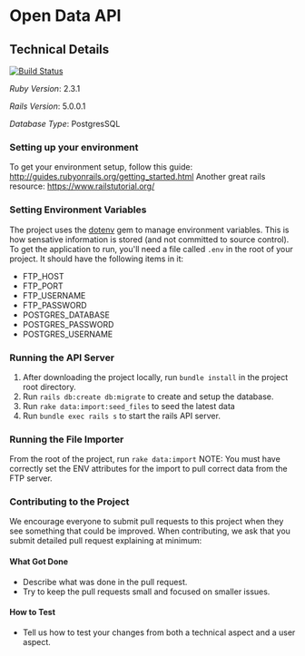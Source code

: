# Open Data API

## Technical Details
[![Build Status](https://travis-ci.org/hacknakron/open-data-api.svg?branch=master)](https://travis-ci.org/hacknakron/open-data-api)

*Ruby Version*: 2.3.1

*Rails Version*: 5.0.0.1

*Database Type*: PostgresSQL

### Setting up your environment
To get your environment setup, follow this guide: http://guides.rubyonrails.org/getting_started.html
Another great rails resource: https://www.railstutorial.org/

### Setting Environment Variables
The project uses the [dotenv](https://github.com/bkeepers/dotenv) gem to manage environment variables. This is how sensative information is stored (and not committed to source control). To get the application to run, you'll need a file called `.env` in the root of your project. It should have the following items in it:

- FTP_HOST
- FTP_PORT
- FTP_USERNAME
- FTP_PASSWORD
- POSTGRES_DATABASE
- POSTGRES_PASSWORD
- POSTGRES_USERNAME

### Running the API Server
1. After downloading the project locally, run `bundle install` in the project root directory.
2. Run `rails db:create db:migrate` to create and setup the database.
3. Run `rake data:import:seed_files` to seed the latest data
4. Run `bundle exec rails s` to start the rails API server.

### Running the File Importer
From the root of the project, run `rake data:import`
NOTE: You must have correctly set the ENV attributes for the import to pull correct data from the FTP server.

### Contributing to the Project
We encourage everyone to submit pull requests to this project when they see something that could be improved. When contributing, we ask that you submit detailed pull request explaining at minimum:

#### What Got Done
- Describe what was done in the pull request.
- Try to keep the pull requests small and focused on smaller issues.

#### How to Test
- Tell us how to test your changes from both a technical aspect and a user aspect.

